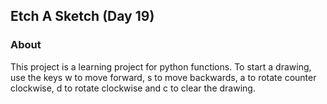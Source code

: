 ## Etch A Sketch (Day 19)
### About
This project is a learning project for python functions. To start a drawing, use the keys w to move forward, s to move backwards, a to rotate counter clockwise, d to rotate clockwise and c to clear the drawing. 

